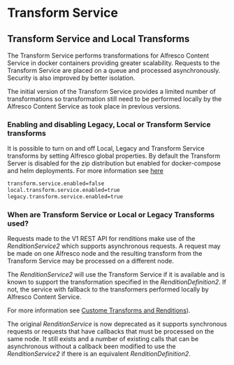 # Transform Service

## Transform Service and Local Transforms

The Transform Service performs transformations for Alfresco Content Service
in docker containers providing greater scalability. Requests to the
Transform Service are placed on a queue and processed asynchronously.
Security is also improved by better isolation.

The initial version of the Transform Service provides a limited number of
transformations so transformation still need to be performed locally
by the Alfresco Content Service as took place in previous versions.

### Enabling and disabling Legacy, Local or Transform Service transforms
It is possible to turn on and off Local, Legacy and Transform Service
transforms by setting Alfresco global properties.
By default the Transform Server is disabled for the zip distribution
but enabled for docker-compose and helm deployments.
For more information see [here](custom-transforms-and-renditions.md#enabling-and-disabling-legacy,-local-or-transform-service-transforms)

```bash
transform.service.enabled=false
local.transform.service.enabled=true
legacy.transform.service.enabled=true
```

### When are Transform Service or Local or Legacy Transforms used?

Requests made to the V1 REST API for renditions make use of the *RenditionService2*
which supports asynchronous requests. A request may be made on one Alfresco node
and the resulting transform from the Transform Service may be processed on a
different node.

The *RenditionService2* will use the Transform Service if it is available
and is known to support the transformation specified in the *RenditionDefinition2*.
If not, the service with fallback to the transformers performed locally by
Alfresco Content Service.

For more information see [Custome Transforms and Renditions](custom-transforms-and-renditions.md)).

The original *RenditionService* is now deprecated as it supports synchronous
requests or requests that have callbacks that must be processed on the same
node. It still exists and a number of existing calls that can be asynchronous
without a callback been modified to use the *RenditionService2* if there is an
equivalent *RenditionDefinition2*.
